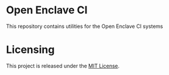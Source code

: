 Open Enclave CI
================
This repository contains utilities for the Open Enclave CI systems

Licensing
=========
This project is released under the [MIT License](https://github.com/Microsoft/openenclave/blob/master/LICENSE).
